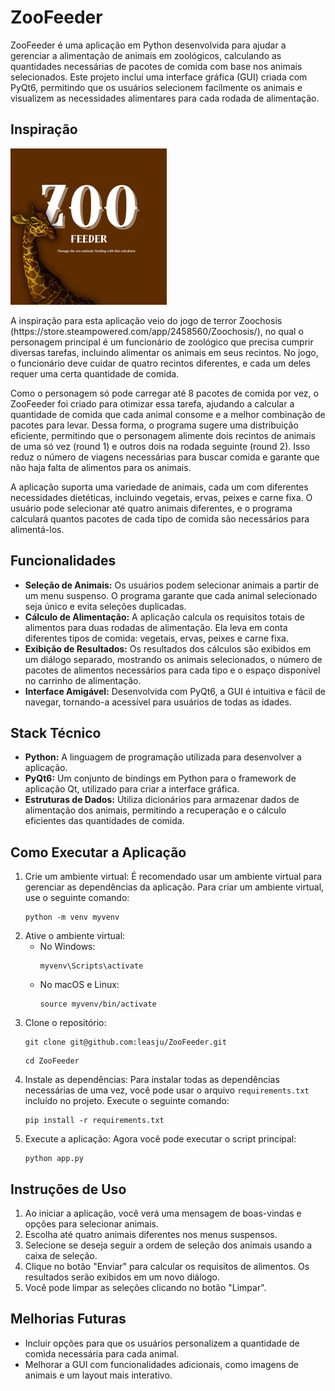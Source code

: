 <!DOCTYPE html>

</head>
<body>
    <h1>ZooFeeder</h1>
    <p>
        ZooFeeder é uma aplicação em Python desenvolvida para ajudar a gerenciar a alimentação de animais em zoológicos, calculando as quantidades necessárias de pacotes de comida com base nos animais selecionados. Este projeto inclui uma interface gráfica (GUI) criada com PyQt6, permitindo que os usuários selecionem facilmente os animais e visualizem as necessidades alimentares para cada rodada de alimentação.
    </p>
    <h2>Inspiração</h2>
    <img src="./img/zoo_git.png" alt="ZooFeeder Image" title="ZooFeeder" width="250"/>
    <p>
    A inspiração para esta aplicação veio do jogo de terror Zoochosis (https://store.steampowered.com/app/2458560/Zoochosis/), no qual o personagem principal é um funcionário de zoológico que precisa cumprir diversas tarefas, incluindo alimentar os animais em seus recintos. No jogo, o funcionário deve cuidar de quatro recintos diferentes, e cada um deles requer uma certa quantidade de comida.
    </p>
    <p>
       Como o personagem só pode carregar até 8 pacotes de comida por vez, o ZooFeeder foi criado para otimizar essa tarefa, ajudando a calcular a quantidade de comida que cada animal consome e a melhor combinação de pacotes para levar. Dessa forma, o programa sugere uma distribuição eficiente, permitindo que o personagem alimente dois recintos de animais de uma só vez (round 1) e outros dois na rodada seguinte (round 2). Isso reduz o número de viagens necessárias para buscar comida e garante que não haja falta de alimentos para os animais.
    </p>
     <p>
        A aplicação suporta uma variedade de animais, cada um com diferentes necessidades dietéticas, incluindo vegetais, 
        ervas, peixes e carne fixa. O usuário pode selecionar até quatro animais diferentes, e o programa calculará quantos 
        pacotes de cada tipo de comida são necessários para alimentá-los.
     </p>
    <h2>Funcionalidades</h2>
    <ul>
        <li>
            <strong>Seleção de Animais:</strong> Os usuários podem selecionar animais a partir de um menu suspenso. 
            O programa garante que cada animal selecionado seja único e evita seleções duplicadas.
        </li>
        <li>
            <strong>Cálculo de Alimentação:</strong> A aplicação calcula os requisitos totais de alimentos para duas 
            rodadas de alimentação. Ela leva em conta diferentes tipos de comida: vegetais, ervas, peixes e carne fixa.
        </li>
        <li>
            <strong>Exibição de Resultados:</strong> Os resultados dos cálculos são exibidos em um diálogo separado, 
            mostrando os animais selecionados, o número de pacotes de alimentos necessários para cada tipo e o espaço 
            disponível no carrinho de alimentação.
        </li>
        <li>
            <strong>Interface Amigável:</strong> Desenvolvida com PyQt6, a GUI é intuitiva e fácil de navegar, 
            tornando-a acessível para usuários de todas as idades.
        </li>
    </ul>
    <h2>Stack Técnico</h2>
    <ul>
        <li><strong>Python:</strong> A linguagem de programação utilizada para desenvolver a aplicação.</li>
        <li><strong>PyQt6:</strong> Um conjunto de bindings em Python para o framework de aplicação Qt, utilizado para criar a interface gráfica.</li>
        <li><strong>Estruturas de Dados:</strong> Utiliza dicionários para armazenar dados de alimentação dos animais, permitindo a recuperação e o cálculo eficientes das quantidades de comida.</li>
    </ul>
 <h2>Como Executar a Aplicação</h2>
<ol>
    <li>
        Crie um ambiente virtual: É recomendado usar um ambiente virtual para gerenciar as dependências da aplicação. Para criar um ambiente virtual, use o seguinte comando:
        <pre><code>python -m venv myvenv</code></pre>
    </li>
    <li>
        Ative o ambiente virtual:
        <ul>
            <li>No Windows:
                <pre><code>myvenv\Scripts\activate</code></pre>
            </li>
            <li>No macOS e Linux:
                <pre><code>source myvenv/bin/activate</code></pre>
            </li>
        </ul>
    </li>
    <li>
        Clone o repositório:
        <pre><code>git clone git@github.com:leasju/ZooFeeder.git</code></pre>
        <pre><code>cd ZooFeeder</code></pre>
    </li>
    <li>
        Instale as dependências: Para instalar todas as dependências necessárias de uma vez, você pode usar o arquivo <code>requirements.txt</code> incluído no projeto. Execute o seguinte comando:
        <pre><code>pip install -r requirements.txt</code></pre>
    </li>
    <li>
        Execute a aplicação: Agora você pode executar o script principal:
        <pre><code>python app.py</code></pre>
    </li>
</ol>
<h2>Instruções de Uso</h2>
    <ol>
        <li>Ao iniciar a aplicação, você verá uma mensagem de boas-vindas e opções para selecionar animais.</li>
        <li>Escolha até quatro animais diferentes nos menus suspensos.</li>
        <li>Selecione se deseja seguir a ordem de seleção dos animais usando a caixa de seleção.</li>
        <li>Clique no botão "Enviar" para calcular os requisitos de alimentos. Os resultados serão exibidos em um novo diálogo.</li>
        <li>Você pode limpar as seleções clicando no botão "Limpar".</li>
    </ol>
    <h2>Melhorias Futuras</h2>
    <ul>
        <li>Incluir opções para que os usuários personalizem a quantidade de comida necessária para cada animal.</li>
        <li>Melhorar a GUI com funcionalidades adicionais, como imagens de animais e um layout mais interativo.</li>
    </ul>
</body>
</html>
